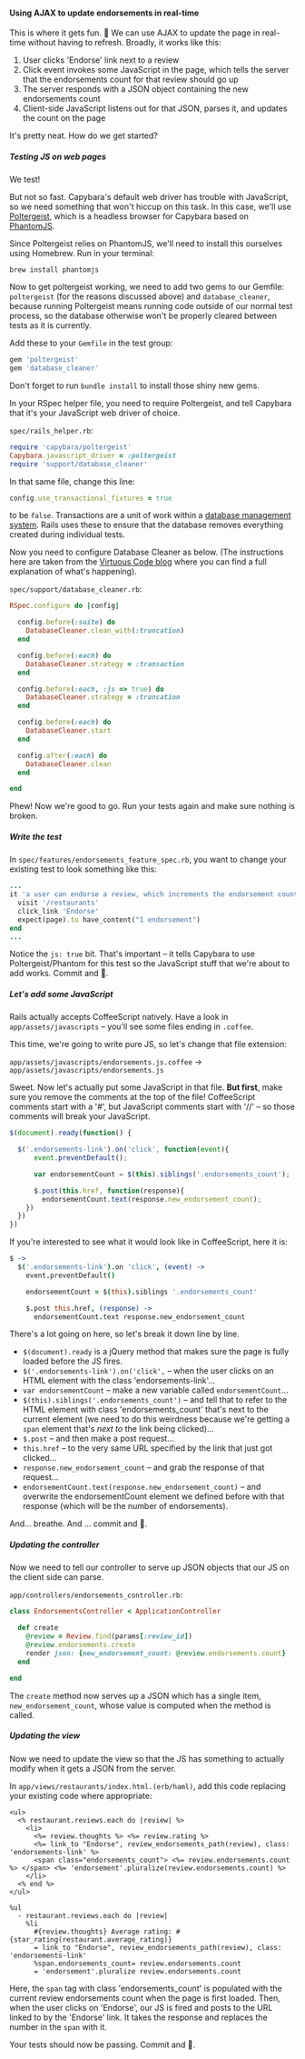 #### Using AJAX to update endorsements in real-time

This is where it gets fun. :twisted_rightwards_arrows: We can use AJAX to update the page in real-time without having to refresh. Broadly, it works like this:

1. User clicks 'Endorse' link next to a review
2. Click event invokes some JavaScript in the page, which tells the server that the endorsements count for that review should go up
3. The server responds with a JSON object containing the new endorsements count
4. Client-side JavaScript listens out for that JSON, parses it, and updates the count on the page

It's pretty neat. How do we get started?

##### Testing JS on web pages

We test!

But not so fast. Capybara's default web driver has trouble with JavaScript, so we need something that won't hiccup on this task. In this case, we'll use [Poltergeist](https://github.com/teampoltergeist/poltergeist), which is a headless browser for Capybara based on [PhantomJS](http://phantomjs.org/).

Since Poltergeist relies on PhantomJS, we'll need to install this ourselves using Homebrew. Run in your terminal:

```shell
brew install phantomjs
```

Now to get poltergeist working, we need to add two gems to our Gemfile: `poltergeist` (for the reasons discussed above) and `database_cleaner`, because running Poltergeist means running code outside of our normal test process, so the database otherwise won't be properly cleared between tests as it is currently.

Add these to your `Gemfile` in the test group:

```ruby
gem 'poltergeist'
gem 'database_cleaner'
```

Don't forget to run `bundle install` to install those shiny new gems.

In your RSpec helper file, you need to require Poltergeist, and tell Capybara that it's your JavaScript web driver of choice.

`spec/rails_helper.rb`:

```ruby
require 'capybara/poltergeist'
Capybara.javascript_driver = :poltergeist
require 'support/database_cleaner'
```

In that same file, change this line:

```ruby
config.use_transactional_fixtures = true
```

to be `false`.  Transactions are a unit of work within a [database management system](http://en.wikipedia.org/wiki/Database_transaction).  Rails uses these to ensure that the database removes everything created during individual tests.

Now you need to configure Database Cleaner as below. (The instructions here are taken from the [Virtuous Code blog](http://devblog.avdi.org/2012/08/31/configuring-database_cleaner-with-rails-rspec-capybara-and-selenium/) where you can find a full explanation of what's happening).

`spec/support/database_cleaner.rb`:

```ruby
RSpec.configure do |config|

  config.before(:suite) do
    DatabaseCleaner.clean_with(:truncation)
  end

  config.before(:each) do
    DatabaseCleaner.strategy = :transaction
  end

  config.before(:each, :js => true) do
    DatabaseCleaner.strategy = :truncation
  end

  config.before(:each) do
    DatabaseCleaner.start
  end

  config.after(:each) do
    DatabaseCleaner.clean
  end

end
```

Phew! Now we're good to go. Run your tests again and make sure nothing is broken.

##### Write the test

In `spec/features/endorsements_feature_spec.rb`, you want to change your existing test to look something like this:

```ruby
...
it 'a user can endorse a review, which increments the endorsement count', js: true do
  visit '/restaurants'
  click_link 'Endorse'
  expect(page).to have_content("1 endorsement")
end
...
```

Notice the `js: true` bit. That's important – it tells Capybara to use Poltergeist/Phantom for this test so the JavaScript stuff that we're about to add works. Commit and :twisted_rightwards_arrows:.

##### Let's add some JavaScript

Rails actually accepts CoffeeScript natively. Have a look in `app/assets/javascripts` – you'll see some files ending in `.coffee`.

This time, we're going to write pure JS, so let's change that file extension:

`app/assets/javascripts/endorsements.js.coffee` -> `app/assets/javascripts/endorsements.js`

Sweet. Now let's actually put some JavaScript in that file. **But first**, make sure you remove the comments at the top of the file! CoffeeScript comments start with a '#', but JavaScript comments start with '//' – so those comments will break your JavaScript.

```js
$(document).ready(function() {

  $('.endorsements-link').on('click', function(event){
      event.preventDefault();

      var endorsementCount = $(this).siblings('.endorsements_count');

      $.post(this.href, function(response){
        endorsementCount.text(response.new_endorsement_count);
    })
  })
})
```
If you're interested to see what it would look like in CoffeeScript, here it is:
```coffeescript
$ ->
  $('.endorsements-link').on 'click', (event) ->
    event.preventDefault()

    endorsementCount = $(this).siblings '.endorsements_count'

    $.post this.href, (response) ->
      endorsementCount.text response.new_endorsement_count

```
There's a lot going on here, so let's break it down line by line.

* `$(document).ready` is a jQuery method that makes sure the page is fully loaded before the JS fires.
* `$('.endorsements-link').on('click',` – when the user clicks on an HTML element with the class 'endorsements-link'...
* `var endorsementCount` – make a new variable called `endorsementCount`...
* `$(this).siblings('.endorsements_count')` – and tell that to refer to the HTML element with class 'endorsements_count' that's next to the current element (we need to do this weirdness because we're getting a `span` element that's *next to* the link being clicked)...
* `$.post` – and then make a post request...
* `this.href` – to the very same URL specified by the link that just got clicked...
* `response.new_endorsement_count` – and grab the response of that request...
* `endorsementCount.text(response.new_endorsement_count)` – and overwrite the endorsementCount element we defined before with that response (which will be the number of endorsements).

And... breathe. And ... commit and :twisted_rightwards_arrows:.

##### Updating the controller

Now we need to tell our controller to serve up JSON objects that our JS on the client side can parse.

`app/controllers/endorsements_controller.rb`:

```ruby
class EndorsementsController < ApplicationController

  def create
    @review = Review.find(params[:review_id])
    @review.endorsements.create
    render json: {new_endorsement_count: @review.endorsements.count}
  end

end
```

The `create` method now serves up a JSON which has a single item, `new_endorsement_count`, whose value is computed when the method is called.

##### Updating the view

Now we need to update the view so that the JS has something to actually modify when it gets a JSON from the server.

In `app/views/restaurants/index.html.(erb/haml)`, add this code replacing your existing code where appropriate:

```erb
<ul>
  <% restaurant.reviews.each do |review| %>
    <li>
      <%= review.thoughts %> <%= review.rating %>
      <%= link_to "Endorse", review_endorsements_path(review), class: 'endorsements-link' %>
      <span class="endorsements_count"> <%= review.endorsements.count %> </span> <%= 'endorsement'.pluralize(review.endorsements.count) %>
    </li>
  <% end %>
</ul>
```

```haml
%ul
  - restaurant.reviews.each do |review|
    %li
      #{review.thoughts} Average rating: #{star_rating(restaurant.average_rating)}
      = link_to "Endorse", review_endorsements_path(review), class: 'endorsements-link'
      %span.endorsements_count= review.endorsements.count
      = 'endorsement'.pluralize review.endorsements.count
```
Here, the `span` tag with class 'endorsements_count' is populated with the current review endorsements count when the page is first loaded. Then, when the user clicks on 'Endorse', our JS is fired and posts to the URL linked to by the 'Endorse' link. It takes the response and replaces the number in the `span` with it.

Your tests should now be passing. Commit and :twisted_rightwards_arrows:.
